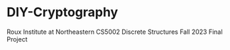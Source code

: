 # DIY-Cryptography
Roux Institute at Northeastern CS5002 Discrete Structures Fall 2023 Final Project
